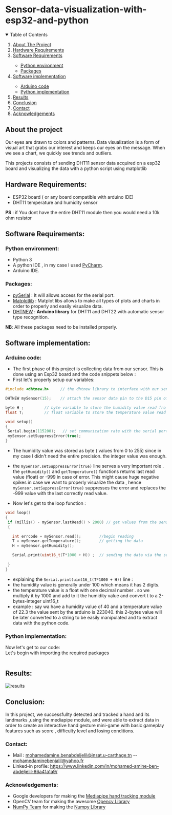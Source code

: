 # Sensor-data-visualization-with-esp32-and-python


<!-- TABLE OF CONTENTS -->
<details open="open">
  <summary>Table of Contents</summary>
  <ol>
    <li><a href="#about-the-project">About The Project</a></li>  
    <li><a href="#hardware-requirements">Hardware Requirements</a></li>
    <li><a href="#software-requirements">Software Requirements</a></li>
      <ul>
        <li><a href="#python-environment">Python environment</a></li>
        <li><a href="#packages">Packages</a></li>
      </ul>
    </li>      
    <li><a href="#software-implementation">Software implementation</a></li>
      <ul>
        <li><a href="#arduino-code">Arduino code</a></li>
        <li><a href="#python-implementation">Python implementation</a></li>  
      </ul>
    <li><a href="#results">Results</a></li>
    <li><a href="#conclusion">Conclusion</a></li>
    <li><a href="#contact">Contact</a></li>
    <li><a href="#acknowledgements">Acknowledgements</a></li>
       
  </ol>
</details>

## About the project
Our eyes are drawn to colors and patterns.  Data visualization is a form of visual art that grabs our interest and keeps our eyes on the message. When we see a chart, we quickly see trends and outliers.

This projects consists of sending DHT11 sensor data acquired on a esp32 board and visualizing the data with a python script using matplotlib
## Hardware Requirements:
* ESP32 board ( or any board compatible with arduino IDE)
* DHT11 temperature and humidity sensor
 
**PS** : if You dont have the entire DHT11 module then you would need a 10k ohm resistor

## Software Requirements:

### Python environment:

* Python 3 
* A python IDE , in my case I used [PyCharm](https://www.jetbrains.com/fr-fr/pycharm/).
* Arduino IDE.

### Packages:
* [pySerial](https://pythonhosted.org/pyserial/) : It will allows access for the serial port.
* [Matplotlib](https://matplotlib.org/) : Matplot libs allows to make all types of plots and charts in order to properly and easily visualize data.
* [DHTNEW](https://github.com/RobTillaart/DHTNew) : **Arduino library** for DHT11 and DHT22 with automatic sensor type recognition.




**NB**: All these packages need to be installed properly.

## Software implementation:
### Arduino code:
* The first phase of this project is collecting data from our sensor. This is done using an Esp32 board and the code snippets below :
* First let's properly setup our variables:
 ```cpp
 #include <dhtnew.h>     // the dhtnew library to interface with our sensor

DHTNEW mySensor(15);    // attach the sensor data pin to the D15 pin of the esp32 board

byte H ;         // byte variable to store the humidity value read fro the sensor
float T;         // float variable to store the temperature value read fro the sensor

void setup()
{
  Serial.begin(115200);   // set communication rate with the serial port to 115200 bauds 
  mySensor.setSuppressError(true);
}
 ``` 
 * The humidity value was stored as byte ( values from 0 to 255) since in my case I didn't need the entire precision. the integer value was enough.
 * the `mySensor.setSuppressError(true)` line serves a very important role . the `getHumidity()` and  `getTemperature()` functions returns last read value (float) or -999 in case of error. This might cause huge negative spikes in case we want to properly visualize the data , hence `mySensor.setSuppressError(true)` suppresses the error and replaces the -999 value with the last correctly read value.
 
 * Now let's get to the loop function :
 
 ```cpp
void loop()
{
  if (millis() - mySensor.lastRead() > 2000) // get values from the sensor every 2 seconds
  {

    int errcode = mySensor.read();        //begin reading
    T = mySensor.getTemperature();        // getting the data
    H = mySensor.getHumidity();

    Serial.print(uint16_t(T*1000 + H)) ;  // sending the data via the serial port
    
  }
}
 ``` 
* explaining the `Serial.print(uint16_t(T*1000 + H))`  line :
* the humidity value is generally under 100 which means it has 2 digits.
* the temperature value is a float with one decimal number . so we multiply it by 1000 and add to it the humidity value and convert t to a 2-bytes-integer uint16_t
* example : say wa have a humidity value of 40 and a temperature value of 22.3 the value sent by the arduino is 223040. this 2-bytes value will be later converted to a string to be easily manipulated and to extract data with the python code.


### Python implementation:
Now let's get to our code:  
Let's begin with importing the required packages

 ```py


  ``` 
  ## Results:
  
  ![results](https://github.com/mohamedamine99/Ninja-Fruit-Like-Game-with-hand-gesture-and-opencv/blob/main/results.gif)
  
  ## Conclusion:
In this project, we successfullty detected and tracked a hand and its landmarks ,using the mediapipe module, and were able to extract data in order to create an interactive hand gesture mini-game with basic gameplay features such as  score , difficulty level and losing conditions.
  
  ### Contact:
* Mail : mohamedamine.benabdeljelil@insat.u-carthage.tn -- mohamedaminebenjalil@yahoo.fr
* Linked-in profile: https://www.linkedin.com/in/mohamed-amine-ben-abdeljelil-86a41a1a9/

### Acknowledgements:
* Google developers for making the [Mediapipe hand tracking module](https://google.github.io/mediapipe/solutions/hands)
* OpenCV team for making the awesome [Opencv Library](https://opencv.org/)
* [NumPy Team](https://numpy.org/gallery/team.html) for making the [Numpy Library](https://numpy.org/about/)
